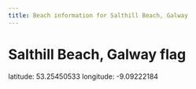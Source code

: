 ```yaml
---
title: Beach information for Salthill Beach, Galway
---
```

# Salthill Beach, Galway <span class="material-icons blue-flag">flag</span>

<div class="location-info">latitude: 53.25450533 longitude: -9.09222184</div>
<div></div>